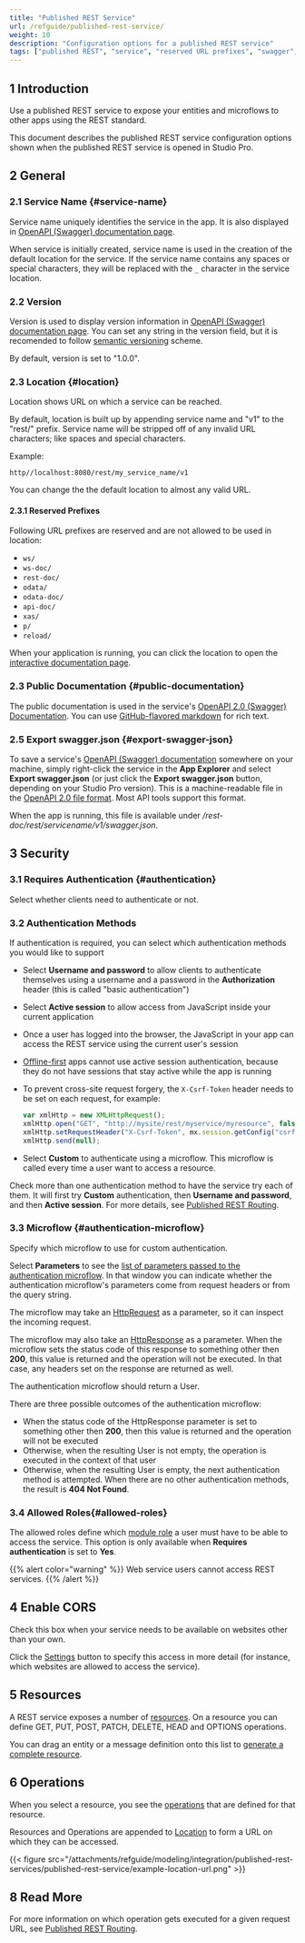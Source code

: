 ```yaml
---
title: "Published REST Service"
url: /refguide/published-rest-service/
weight: 10
description: "Configuration options for a published REST service"
tags: ["published REST", "service", "reserved URL prefixes", "swagger", "security", "CORS", "resources", "operation", "how-to", "studio pro"]
---
```


## 1 Introduction

Use a published REST service to expose your entities and microflows to other apps using the REST standard.

This document describes the published REST service configuration options shown when the published REST service is opened in Studio Pro.

## 2 General

### 2.1 Service Name {#service-name}

Service name uniquely identifies the service in the app. It is also displayed in [OpenAPI (Swagger) documentation page](/refguide/open-api/).

When service is initially created, service name is used in the creation of the default location for the service. If the service name contains any spaces or special characters, they will be replaced with the `_` character in the service location.

### 2.2 Version

Version is used to display version information in [OpenAPI (Swagger) documentation page](/refguide/open-api/). You can set any string in the version field, but it is recomended to follow [semantic versioning](https://semver.org/) scheme.

By default, version is set to "1.0.0".

### 2.3 Location {#location}

Location shows URL on which a service can be reached.

By default, location is built up by appending service name and "v1" to the "rest/" prefix. Service name will be stripped off of any invalid URL characters; like spaces and special characters.

Example:

```text {linenos=false}
http//localhost:8080/rest/my_service_name/v1
```

You can change the the default location to almost any valid URL.

#### 2.3.1 Reserved Prefixes

Following URL prefixes are reserved and are not allowed to be used in location:

* `ws/`
* `ws-doc/`
* `rest-doc/`
* `odata/`
* `odata-doc/`
* `api-doc/`
* `xas/`
* `p/`
* `reload/`

When your application is running, you can click the location to open the [interactive documentation page](/refguide/published-rest-services/#interactive-documentation).

### 2.3 Public Documentation {#public-documentation}

The public documentation is used in the service's [OpenAPI 2.0 (Swagger) Documentation](/refguide/open-api/). You can use [GitHub-flavored markdown](/refguide/gfm-syntax/) for rich text.

### 2.5 Export swagger.json {#export-swagger-json}

To save a service's [OpenAPI (Swagger) documentation](/refguide/open-api/) somewhere on your machine, simply right-click the service in the **App Explorer** and select **Export swagger.json** (or just click the **Export swagger.json** button, depending on your Studio Pro version). This is a machine-readable file in the [OpenAPI 2.0 file format](https://github.com/OAI/OpenAPI-Specification/blob/master/versions/2.0.md). Most API tools support this format.

When the app is running, this file is available under */rest-doc/rest/servicename/v1/swagger.json*.

## 3 Security

### 3.1 Requires Authentication {#authentication}

Select whether clients need to authenticate or not.

### 3.2 Authentication Methods

If authentication is required, you can select which authentication methods you would like to support

* Select **Username and password** to allow clients to authenticate themselves using a username and a password in the **Authorization** header (this is called "basic authentication")
* Select **Active session** to allow access from JavaScript inside your current application
* Once a user has logged into the browser, the JavaScript in your app can access the REST service using the current user's session
* [Offline-first](/refguide/offline-first/) apps cannot use active session authentication, because they do not have sessions that stay active while the app is running
* To prevent cross-site request forgery, the `X-Csrf-Token` header needs to be set on each request, for example:

    ```javascript
    var xmlHttp = new XMLHttpRequest();
    xmlHttp.open("GET", "http://mysite/rest/myservice/myresource", false);
    xmlHttp.setRequestHeader("X-Csrf-Token", mx.session.getConfig("csrftoken"));
    xmlHttp.send(null);
    ```

* Select **Custom** to authenticate using a microflow. This microflow is called every time a user want to access a resource.

Check more than one authentication method to have the service try each of them. It will first try **Custom** authentication, then **Username and password**, and then **Active session**. For more details, see [Published REST Routing](/refguide/published-rest-routing/).

### 3.3 Microflow {#authentication-microflow}

Specify which microflow to use for custom authentication.

Select **Parameters** to see the [list of parameters passed to the authentication microflow](/refguide/published-rest-authentication-parameter/). In that window you can indicate whether the authentication microflow's parameters come from request headers or from the query string.

The microflow may take an [HttpRequest](/refguide/http-request-and-response-entities/#http-request) as a parameter, so it can inspect the incoming request.

The microflow may also take an [HttpResponse](/refguide/http-request-and-response-entities/#http-response) as a parameter. When the microflow sets the status code of this response to something other then **200**, this value is returned and the operation will not be executed. In that case, any headers set on the response are returned as well.

The authentication microflow should return a User.

There are three possible outcomes of the authentication microflow:

* When the status code of the HttpResponse parameter is set to something other then **200**, then this value is returned and the operation will not be executed
* Otherwise, when the resulting User is not empty, the operation is executed in the context of that user
* Otherwise, when the resulting User is empty, the next authentication method is attempted. When there are no other authentication methods, the result is **404 Not Found**.

### 3.4 Allowed Roles{#allowed-roles}

The allowed roles define which [module role](/refguide/module-security/#module-role) a user must have to be able to access the service. This option is only available when **Requires authentication** is set to **Yes**.

{{% alert color="warning" %}}
Web service users cannot access REST services.
{{% /alert %}}

## 4 Enable CORS

Check this box when your service needs to be available on websites other than your own.

Click the [Settings](/refguide/cors-settings/) button to specify this access in more detail (for instance, which websites are allowed to access the service).

## 5 Resources

A REST service exposes a number of [resources](/refguide/published-rest-resource/). On a resource you can define GET, PUT, POST, PATCH, DELETE, HEAD and OPTIONS operations.

You can drag an entity or a message definition onto this list to [generate a complete resource](/refguide/generate-rest-resource/).

## 6 Operations

When you select a resource, you see the [operations](/refguide/published-rest-operation/) that are defined for that resource.

Resources and Operations are appended to [Location](#location) to form a URL on which they can be accessed.

{{< figure src="/attachments/refguide/modeling/integration/published-rest-services/published-rest-service/example-location-url.png" >}}

## 8 Read More

For more information on which operation gets executed for a given request URL, see [Published REST Routing](/refguide/published-rest-routing/).
